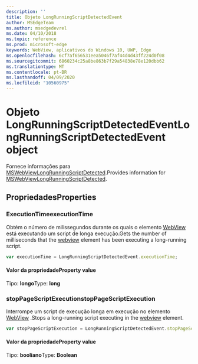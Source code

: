 ```yaml
---
description: ''
title: Objeto LongRunningScriptDetectedEvent
author: MSEdgeTeam
ms.author: msedgedevrel
ms.date: 04/10/2018
ms.topic: reference
ms.prod: microsoft-edge
keywords: WebView, aplicativos do Windows 10, UWP, Edge
ms.openlocfilehash: 6cf7af656531eea5046f7af44d4d43ff224d0f08
ms.sourcegitcommit: 6860234c25a8be863b7f29a54838e78e120dbb62
ms.translationtype: MT
ms.contentlocale: pt-BR
ms.lasthandoff: 04/09/2020
ms.locfileid: "10560975"
---
```

# <span data-ttu-id="d4af6-103">Objeto LongRunningScriptDetectedEvent</span><span class="sxs-lookup"><span data-stu-id="d4af6-103">LongRunningScriptDetectedEvent object</span></span>

<span data-ttu-id="d4af6-104">Fornece informações para [MSWebViewLongRunningScriptDetected](../webview.md#mswebviewlongrunningscriptdetected).</span><span class="sxs-lookup"><span data-stu-id="d4af6-104">Provides information for [MSWebViewLongRunningScriptDetected](../webview.md#mswebviewlongrunningscriptdetected).</span></span>

## <span data-ttu-id="d4af6-105">Propriedades</span><span class="sxs-lookup"><span data-stu-id="d4af6-105">Properties</span></span>

### <span data-ttu-id="d4af6-106">ExecutionTime</span><span class="sxs-lookup"><span data-stu-id="d4af6-106">executionTime</span></span>

<span data-ttu-id="d4af6-107">Obtém o número de milissegundos durante os quais o elemento [WebView](../webview.md) está executando um script de longa execução.</span><span class="sxs-lookup"><span data-stu-id="d4af6-107">Gets the number of milliseconds that the [webview](../webview.md) element has been executing a long-running script.</span></span>

```js
var executionTime = LongRunningScriptDetectedEvent.executionTime;
```

#### <span data-ttu-id="d4af6-108">Valor da propriedade</span><span class="sxs-lookup"><span data-stu-id="d4af6-108">Property value</span></span>
<span data-ttu-id="d4af6-109">Tipo: **longo**</span><span class="sxs-lookup"><span data-stu-id="d4af6-109">Type: **long**</span></span>

### <span data-ttu-id="d4af6-110">stopPageScriptExecution</span><span class="sxs-lookup"><span data-stu-id="d4af6-110">stopPageScriptExecution</span></span>
<span data-ttu-id="d4af6-111">Interrompe um script de execução longa em execução no elemento [WebView](../webview.md) .</span><span class="sxs-lookup"><span data-stu-id="d4af6-111">Stops a long-running script executing in the [webview](../webview.md) element.</span></span>

```js
var stopPageScriptExecution = LongRunningScriptDetectedEvent.stopPageScriptExecution;
```

#### <span data-ttu-id="d4af6-112">Valor da propriedade</span><span class="sxs-lookup"><span data-stu-id="d4af6-112">Property value</span></span>
<span data-ttu-id="d4af6-113">Tipo: **booliano**</span><span class="sxs-lookup"><span data-stu-id="d4af6-113">Type: **Boolean**</span></span>